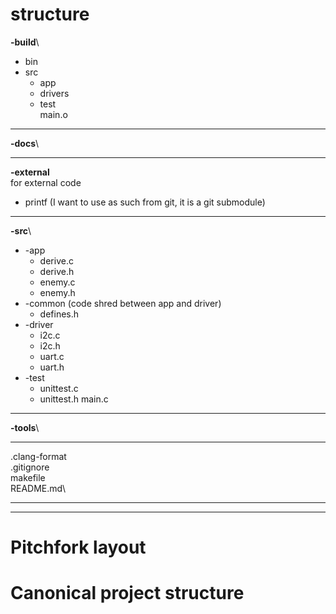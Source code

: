 # structure

**-build**\
- bin
- src
    - app
    - drivers
    - test\
    main.o
___
**-docs**\
___
**-external**\
for external code
- printf (I want to use as such from git, it is a git submodule)
___
**-src**\
* -app
    - derive.c
    - derive.h
    - enemy.c
    - enemy.h
* -common (code shred between app and driver)
    - defines.h
* -driver
    - i2c.c
    - i2c.h
    - uart.c
    - uart.h
* -test
    - unittest.c
    - unittest.h
main.c
___
**-tools**\
___
.clang-format\
.gitignore\
makefile\
README.md\
___
___

# Pitchfork layout
# Canonical project structure

